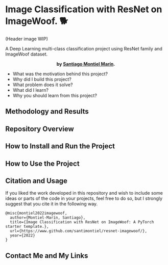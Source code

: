 # Image Classification with ResNet on ImageWoof. 🐕
(Header image WIP)

A Deep Learning multi-class classification project using ResNet family and ImageWoof dataset.

<p align="center"><b>by <a href="https://www.santimontiel.eu/">Santiago Montiel Marín</a>.</b></p>

* What was the motivation behind this project?
* Why did I build this project?
* What problem does it solve?
* What did I learn?
* Why you should learn from this project?

## Methodology and Results

## Repository Overview

## How to Install and Run the Project

## How to Use the Project

## Citation and Usage
If you liked the work developed in this repository and wish to include some ideas or parts of the code in your projects, feel free to do so, but I strongly suggest that you cite it in the following way.

```
@misc{montiel2022imagewoof,
  author={Montiel-Marín, Santiago},
  title={Image Classification with ResNet on ImageWoof: A PyTorch starter template.},
  url={https://www.github.com/santimontiel/resnet-imagewoof/},
  year={2022}
}
```

## Contact Me and My Links
